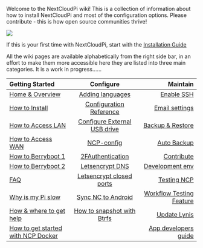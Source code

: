 Welcome to the NextCloudPi wiki! This is a collection of information about how to install NextCloudPi and most of the configuration options. Please contribute - this is how open source communities thrive! 

![](https://camo.githubusercontent.com/4f384c9344f2deded0ade5f65890a114af8f834e/68747470733a2f2f6f776e796f7572626974732e636f6d2f77702d636f6e74656e742f75706c6f6164732f323031372f31312f6e63702d7371756172652e706e67)

If this is your first time with NextCloudPi, start with the [Installation Guide](https://github.com/nextcloud/nextcloudpi/wiki/How-to-install-NextCloudPi)

All the wiki pages are available alphabetically from the right side bar, in an effort to make them more accessible here they are listed into three main categories. It is a work in progress......


| Getting Started             | Configure                     | Maintain             |
| :-------------------------- | :---------------------------: | -------------------: |
| [Home & Overview](https://github.com/nextcloud/nextcloudpi/wiki)            | [Adding languages](https://github.com/nextcloud/nextcloudpi/wiki/Add-a-new-language-to-ncp-web)              | [Enable SSH](https://github.com/nextcloud/nextcloudpi/wiki/How-to-enable-SSH-using-nextcloudpi-config-(or-ncp-web))           |
| [How to Install](https://github.com/nextcloud/nextcloudpi/wiki/How-to-install-NextCloudPi)              | [Configuration Reference](https://github.com/nextcloud/nextcloudpi/wiki/Configuration-Reference)       | [Email settings](https://github.com/nextcloud/nextcloudpi/wiki/Email-settings)       |
| [How to Access LAN](https://github.com/nextcloud/nextcloudpi/wiki/How-to-access-NextCloudPi)           | [Configure External USB drive](https://github.com/nextcloud/nextcloudpi/wiki/How-to-configure-an-external-USB-drive-with-NextCloudPi)  | [Backup & Restore](https://github.com/nextcloud/nextcloudpi/wiki/How-to-backup-and-restore-a-NextCloudPi-instance-using-ncp-config)     |
| [How to Access WAN](https://github.com/nextcloud/nextcloudpi/wiki/How-to-access-from-outside-your-network)           | [NCP-config](https://github.com/nextcloud/nextcloudpi/wiki/How-to-configure-NextCloudPi)                    | [Auto Backup](https://github.com/nextcloud/nextcloudpi/wiki/How-to-periodically-backup-to-a-second-USB-drive-with-NextCloudPi)         | 
| [How to Berryboot 1](https://github.com/nextcloud/nextcloudpi/wiki/How-to-install-NextCloudPi-on-an-external-drive-using-Berryboot.)          | [2FAuthentication](https://github.com/nextcloud/nextcloudpi/wiki/Two-Factor-Authentication-for-Nextcloud)                  | [Contribute](https://github.com/nextcloud/nextcloudpi/wiki/Contribute)           |
| [How to Berryboot 2](https://github.com/nextcloud/nextcloudpi/wiki/BerryBoot-Instructions-for-NextCloudPi)          | [Letsencrypt DNS](https://github.com/nextcloud/nextcloudpi/wiki/How-to-get-certificate-with-Letsencrypt-using-DNS-to-verify-domain)               | [Development env](https://github.com/nextcloud/nextcloudpi/wiki/Development-environment)      |
| [FAQ](https://github.com/nextcloud/nextcloudpi/wiki/FAQ)                         | [Letsencrypt closed ports](https://github.com/nextcloud/nextcloudpi/wiki/How-to-configure-Let's-Encrypt-with-closed-ports-80-and-443)      | [Testing NCP](https://github.com/nextcloud/nextcloudpi/wiki/Testing-NextCloudPi)          |
| [Why is my Pi slow](https://github.com/nextcloud/nextcloudpi/wiki/Why-is-my-Pi-so-slow%3F)           | [Sync NC to Android](https://github.com/nextcloud/nextcloudpi/wiki/Sync-Nextcloud,-tasks,-calendars-and-contacts-on-your-Android-device)         | [Workflow Testing Feature](https://github.com/nextcloud/nextcloudpi/wiki/Workflow-and-testing-of-new-features) |
| [How & where to get help](https://github.com/nextcloud/nextcloudpi/wiki/How-and-where-to-get-help)      |    [How to snapshot with Btrfs](https://github.com/nextcloud/nextcloudpi/wiki/How-to-snapshot-with-btrfs)           | [Update Lynis](https://github.com/nextcloud/nextcloudpi/wiki/How-to-update-Lynis)         | 
| [How to get started with NCP Docker](https://github.com/nextcloud/nextcloudpi/wiki/how-to-get-started-with-ncp-docker)           |                  | [App developers guide](https://github.com/nextcloud/nextcloudpi/wiki/ncp-app-developer-guide) |
